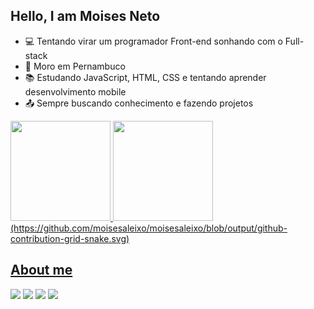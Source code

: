 ## Hello, I am Moises Neto

- 💻 Tentando virar um programador Front-end sonhando com o Full-stack
- 🏡 Moro em Pernambuco
- 📚 Estudando JavaScript, HTML, CSS e tentando aprender desenvolvimento mobile
- 📤 Sempre buscando conhecimento e fazendo projetos

 <div>
  <a href="https://github.com/rafaballerini">
  <img height="160em" src="https://github-readme-stats.vercel.app/api?username=moisesaleixo&show_icons=true&theme=dark&include_all_commits=true&count_private=true"/>
  <img height="160em" src="https://github-readme-stats.vercel.app/api/top-langs/?username=moisesaleixo&layout=compact&langs_count=7&theme=dark"/>
</div>

<div>
  (https://github.com/moisesaleixo/moisesaleixo/blob/output/github-contribution-grid-snake.svg)
</div>

## About me 
  
[<img src="https://img.shields.io/badge/twitter-%231DA1F2.svg?&style=for-the-badge&logo=twitter&logoColor=white" />](https://twitter.com/home?lang=pt)
[<img src="https://img.shields.io/badge/linkedin-%230077B5.svg?&style=for-the-badge&logo=linkedin&logoColor=white" />](https://www.linkedin.com/in/moises-neto-538802217/)
[<img src = "https://img.shields.io/badge/instagram-%23E4405F.svg?&style=for-the-badge&logo=instagram&logoColor=white">](https://www.instagram.com/neto_moises48/)
[<img src = "https://img.shields.io/badge/facebook-%231877F2.svg?&style=for-the-badge&logo=facebook&logoColor=white_blank" >](https://www.facebook.com/moises.neto.988)

